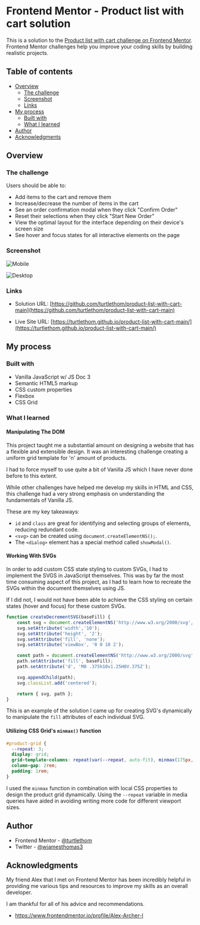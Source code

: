 # Frontend Mentor - Product list with cart solution

This is a solution to the [Product list with cart challenge on Frontend Mentor](https://www.frontendmentor.io/challenges/product-list-with-cart-5MmqLVAp_d). Frontend Mentor challenges help you improve your coding skills by building realistic projects. 

## Table of contents

- [Overview](#overview)
  - [The challenge](#the-challenge)
  - [Screenshot](#screenshot)
  - [Links](#links)
- [My process](#my-process)
  - [Built with](#built-with)
  - [What I learned](#what-i-learned)
- [Author](#author)
- [Acknowledgments](#acknowledgments)

## Overview

### The challenge

Users should be able to:

- Add items to the cart and remove them
- Increase/decrease the number of items in the cart
- See an order confirmation modal when they click "Confirm Order"
- Reset their selections when they click "Start New Order"
- View the optimal layout for the interface depending on their device's screen size
- See hover and focus states for all interactive elements on the page

### Screenshot

![Mobile](./assets/screenshots/product-list-mobile.png)

![Desktop](./assets/screenshots/product-list-desktop.png)

### Links

- Solution URL: [https://github.com/turtlethom/product-list-with-cart-main](https://github.com/turtlethom/product-list-with-cart-main)

- Live Site URL: [https://turtlethom.github.io/product-list-with-cart-main/](https://turtlethom.github.io/product-list-with-cart-main/)

## My process

### Built with

- Vanilla JavaScript w/ JS Doc 3
- Semantic HTML5 markup
- CSS custom properties
- Flexbox
- CSS Grid

### What I learned

#### Manipulating The DOM
This project taught me a substantial amount on designing a website that has a flexible and extensible design. It was an interesting challenge creating a uniform grid template for 'n' amount of products.

I had to force myself to use quite a bit of Vanilla JS which I have never done before to this extent.

While other challenges have helped me develop my skills in HTML and CSS, this challenge had a very strong emphasis on understanding the fundamentals of Vanilla JS.

These are my key takeaways:
- `id` and `class` are great for identifying and selecting groups of elements, reducing redundant code.
- `<svg>` can be created using `document.createElementNS();`.
- The `<dialog>` element has a special method called `showModal()`.

#### Working With SVGs

In order to add custom CSS state styling to custom SVGs, I had to implement the SVGS in JavaScript themselves. This was by far the most time consuming aspect of this project, as I had to learn how to recreate the SVGs within the document themselves using JS.

If I did not, I would not have been able to achieve the CSS styling on certain states (hover and focus) for these custom SVGs.

```js
function createDecrementSVG(baseFill) {
    const svg = document.createElementNS('http://www.w3.org/2000/svg', 'svg');
    svg.setAttribute('width','10');
    svg.setAttribute('height', '2');
    svg.setAttribute('fill', 'none');
    svg.setAttribute('viewBox', '0 0 10 2');

    const path = document.createElementNS('http://www.w3.org/2000/svg', 'path');
    path.setAttribute('fill', baseFill);
    path.setAttribute('d', 'M0 .375h10v1.25H0V.375Z');

    svg.appendChild(path);
    svg.classList.add('centered');

    return { svg, path };
}
 ```

This is an example of the solution I came up for creating SVG's dynamically to manipulate the `fill` attributes of each individual SVG.

#### Utilizing CSS Grid's `minmax()` function
```css 
#product-grid {
  --repeat: 3;
  display: grid;
  grid-template-columns: repeat(var(--repeat, auto-fit), minmax(175px, 1fr));
  column-gap: 2rem;
  padding: 1rem;
}
```

I used the `minmax` function in combination with local CSS properties to design the product grid dynamically. Using the `--repeat` variable in media queries have aided in avoiding writing more code for different viewport sizes.

## Author

- Frontend Mentor - [@turtlethom](https://www.frontendmentor.io/profile/turtlethom)
- Twitter - [@wjamesthomas3](https://www.twitter.com/wjamesthomas3)

## Acknowledgments

My friend Alex that I met on Frontend Mentor has been incredibly helpful in providing me various tips and resources to improve my skills as an overall developer.

I am thankful for all of his advice and recommendations.
- https://www.frontendmentor.io/profile/Alex-Archer-I